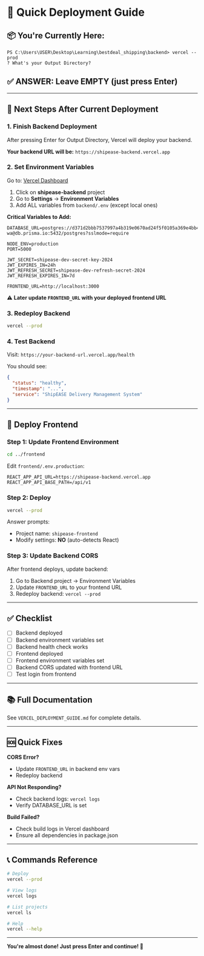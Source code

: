 # 🚀 Quick Deployment Guide

## 📦 You're Currently Here:

```
PS C:\Users\USER\Desktop\Learning\bestdeal_shipping\backend> vercel --prod
? What's your Output Directory?
```

## ✅ ANSWER: **Leave EMPTY** (just press Enter)

---

## 🎯 Next Steps After Current Deployment

### 1. Finish Backend Deployment

After pressing Enter for Output Directory, Vercel will deploy your backend.

**Your backend URL will be:** `https://shipease-backend.vercel.app`

### 2. Set Environment Variables

Go to: [Vercel Dashboard](https://vercel.com/dashboard)

1. Click on **shipease-backend** project
2. Go to **Settings** → **Environment Variables**
3. Add ALL variables from `backend/.env` (except local ones)

**Critical Variables to Add:**

```env
DATABASE_URL=postgres://d371d2bbb7537997a4b319e0670ad24f5f0105a369e4bb4f45dbb9ae8619d043:sk_ypbFkDU4YlB3XlZzQE-wa@db.prisma.io:5432/postgres?sslmode=require

NODE_ENV=production
PORT=5000

JWT_SECRET=shipease-dev-secret-key-2024
JWT_EXPIRES_IN=24h
JWT_REFRESH_SECRET=shipease-dev-refresh-secret-2024
JWT_REFRESH_EXPIRES_IN=7d

FRONTEND_URL=http://localhost:3000
```

⚠️ **Later update `FRONTEND_URL` with your deployed frontend URL**

### 3. Redeploy Backend

```bash
vercel --prod
```

### 4. Test Backend

Visit: `https://your-backend-url.vercel.app/health`

You should see:
```json
{
  "status": "healthy",
  "timestamp": "...",
  "service": "ShipEASE Delivery Management System"
}
```

---

## 🎨 Deploy Frontend

### Step 1: Update Frontend Environment

```bash
cd ../frontend
```

Edit `frontend/.env.production`:

```env
REACT_APP_API_URL=https://shipease-backend.vercel.app
REACT_APP_API_BASE_PATH=/api/v1
```

### Step 2: Deploy

```bash
vercel --prod
```

Answer prompts:
- Project name: `shipease-frontend`
- Modify settings: **NO** (auto-detects React)

### Step 3: Update Backend CORS

After frontend deploys, update backend:

1. Go to Backend project → Environment Variables
2. Update `FRONTEND_URL` to your frontend URL
3. Redeploy backend: `vercel --prod`

---

## ✅ Checklist

- [ ] Backend deployed
- [ ] Backend environment variables set
- [ ] Backend health check works
- [ ] Frontend deployed
- [ ] Frontend environment variables set
- [ ] Backend CORS updated with frontend URL
- [ ] Test login from frontend

---

## 📚 Full Documentation

See `VERCEL_DEPLOYMENT_GUIDE.md` for complete details.

---

## 🆘 Quick Fixes

**CORS Error?**
- Update `FRONTEND_URL` in backend env vars
- Redeploy backend

**API Not Responding?**
- Check backend logs: `vercel logs`
- Verify DATABASE_URL is set

**Build Failed?**
- Check build logs in Vercel dashboard
- Ensure all dependencies in package.json

---

## 📞 Commands Reference

```bash
# Deploy
vercel --prod

# View logs
vercel logs

# List projects
vercel ls

# Help
vercel --help
```

---

**You're almost done! Just press Enter and continue! 🚀**







